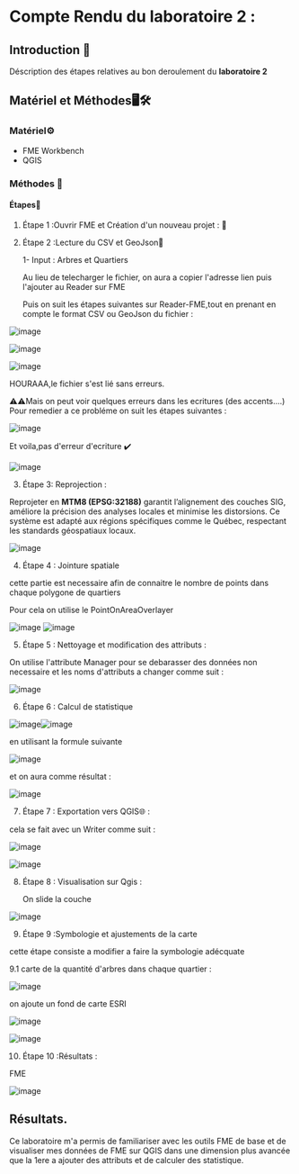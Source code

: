 # Compte Rendu du laboratoire 2 :

## Introduction 🚀
Déscription des étapes relatives au bon deroulement du **laboratoire 2** 

## Matériel et Méthodes🖥️🛠️

### Matériel⚙️
- FME Workbench 
- QGIS
  
### Méthodes 📅

#### Étapes📝
1. Étape 1 :Ouvrir FME et Création d'un nouveau projet : 📂

2. Étape 2 :Lecture du CSV et GeoJson📖

   1- Input : Arbres et Quartiers

   Au lieu de telecharger le fichier, on aura a copier l'adresse lien puis l'ajouter au Reader sur FME

   Puis on suit les étapes suivantes sur Reader-FME,tout en prenant en compte le format CSV ou GeoJson du fichier :
   
![image](https://github.com/user-attachments/assets/4c6546f1-fd1d-4e8d-b613-fe71e1f2f097)

![image](https://github.com/user-attachments/assets/b01db50b-fd02-4573-9c3c-4c931bb3b1d8)


![image](https://github.com/user-attachments/assets/3b1b22db-8371-4911-a459-b0dda066ba30)


HOURAAA,le fichier s'est lié sans erreurs.


⚠️⚠️Mais on peut voir quelques erreurs dans les ecritures (des accents....)
Pour remedier a ce probléme on suit les étapes suivantes :

![image](https://github.com/user-attachments/assets/85198a41-f22a-4aca-a6bd-e8486d352796)


Et voila,pas d'erreur d'ecriture ✔️

![image](https://github.com/user-attachments/assets/d42d0a9e-8fe7-4398-9c7d-1217306bd762)



3. Étape 3: Reprojection :

Reprojeter en **MTM8 (EPSG:32188)** garantit l’alignement des couches SIG, améliore la précision des analyses locales et minimise les distorsions. Ce système est adapté aux régions spécifiques comme le Québec, respectant les standards géospatiaux locaux.

![image](https://github.com/user-attachments/assets/ce14da8c-8bf4-4fd1-8fbc-fcbd792f44eb)

4. Étape 4 : Jointure spatiale

cette partie est necessaire afin de connaitre le nombre de points dans chaque polygone de quartiers

Pour cela on utilise le PointOnAreaOverlayer

![image](https://github.com/user-attachments/assets/e4dd89b1-7697-428f-9e5f-3b62a1ceca46)
 ![image](https://github.com/user-attachments/assets/bc9aacb5-11a3-4fdb-87c8-761c75d1be77)

5. Étape 5 : Nettoyage et modification des attributs :


On utilise l'attribute Manager pour se debarasser des données non necessaire et les noms d'attributs a changer comme suit :
 
 ![image](https://github.com/user-attachments/assets/1ac34dea-91d3-4e95-adea-2bf50558ad8e)

 6. Étape 6 : Calcul de statistique

![image](https://github.com/user-attachments/assets/0caf301d-d385-4443-bf45-9a96043243ac)![image](https://github.com/user-attachments/assets/26829d06-0540-456f-b947-b8c4c9d85a1c)


en utilisant la formule suivante 

![image](https://github.com/user-attachments/assets/018a2c40-cbe2-4cd5-bcd5-01e5f99c53ee)

et on aura comme résultat :

![image](https://github.com/user-attachments/assets/6b5de571-01ef-4ca0-81a1-72f5356a930b)

 
7. Étape 7 : Exportation vers QGIS🌐 :

cela se fait avec un Writer comme suit :

![image](https://github.com/user-attachments/assets/f13cd9ed-5d77-4a07-94e7-76da47194fea)


![image](https://github.com/user-attachments/assets/48b0f3c2-70a6-4f18-b1b1-64afbffa78f5)


8. Étape 8 : Visualisation sur Qgis :

   On slide la couche

![image](https://github.com/user-attachments/assets/0a46be49-d66e-4bcf-9e5d-33f779636998)


9. Étape 9 :Symbologie et ajustements de la carte

cette étape consiste a modifier a faire la symbologie adécquate 

9.1 carte de la quantité d'arbres dans chaque quartier :

![image](https://github.com/user-attachments/assets/21e51728-a790-4d94-8a87-69032d2a9c60)

on ajoute un fond de carte ESRI

![image](https://github.com/user-attachments/assets/4d149750-ef86-4a99-ae7e-25c43339362d)

![image](https://github.com/user-attachments/assets/dcd42af0-ffb4-41c1-8343-eb5dc8eda334)


10. Étape 10 :Résultats :

FME 

![image](https://github.com/user-attachments/assets/72ab105f-eda0-4557-b670-5bb60da9fc73)






## Résultats.

Ce laboratoire m'a permis de familiariser avec les outils FME de base et de visualiser mes données de FME sur QGIS dans une dimension plus avancée que la 1ere a ajouter des attributs et de calculer des statistique.
